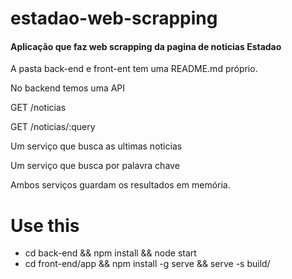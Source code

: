# estadao-web-scrapping

#### Aplicação que faz web scrapping da pagina de noticias Estadao

A pasta back-end e front-ent tem uma README.md próprio.

No backend temos uma API 

GET /noticias

GET /noticias/:query

Um serviço que busca as ultimas noticias

Um serviço que busca por palavra chave

Ambos serviços guardam os resultados em memória. 


# Use this

- cd back-end && npm install && node start
- cd front-end/app && npm install -g serve && serve -s build/
